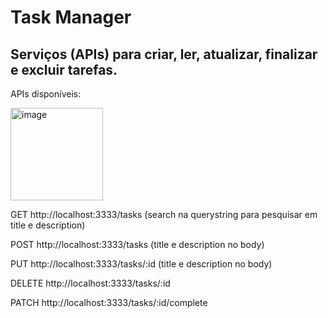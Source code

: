 <h1>Task Manager</h1>

<h2>Serviços (APIs) para criar, ler, atualizar, finalizar e excluir tarefas.</h2>

APIs disponíveis:

<img width="148" alt="image" src="https://github.com/user-attachments/assets/8dd97c7b-6d6c-4dec-9840-7ab71ac88a67">

GET http://localhost:3333/tasks (search na querystring para pesquisar em title e description)

POST http://localhost:3333/tasks (title e description no body)

PUT http://localhost:3333/tasks/:id (title e description no body)

DELETE http://localhost:3333/tasks/:id

PATCH http://localhost:3333/tasks/:id/complete
